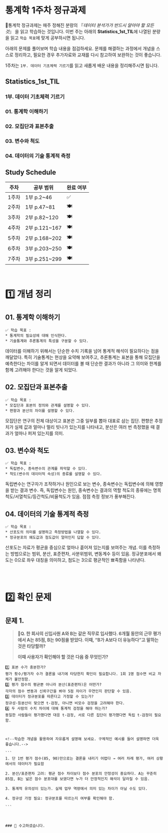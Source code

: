 # 통계학 1주차 정규과제

📌통계학 정규과제는 매주 정해진 분량의 『*데이터 분석가가 반드시 알아야 할 모든 것*』 을 읽고 학습하는 것입니다. 이번 주는 아래의 **Statistics_1st_TIL**에 나열된 분량을 읽고 `학습 목표`에 맞게 공부하시면 됩니다.

아래의 문제를 풀어보며 학습 내용을 점검하세요. 문제를 해결하는 과정에서 개념을 스스로 정리하고, 필요한 경우 추가자료와 교재를 다시 참고하여 보완하는 것이 좋습니다.

1주차는 `1부. 데이터 기초체력 기르기`를 읽고 새롭게 배운 내용을 정리해주시면 됩니다.


## Statistics_1st_TIL

### 1부. 데이터 기초체력 기르기
### 01. 통계학 이해하기
### 02. 모집단과 표본추출
### 03. 변수와 척도
### 04. 데이터의 기술 통계적 측정



## Study Schedule

| 주차  | 공부 범위     | 완료 여부 |
| ----- | ------------- | --------- |
| 1주차 | 1부 p.2~46    | ✅         |
| 2주차 | 1부 p.47~81   | 🍽️         |
| 3주차 | 2부 p.82~120  | 🍽️         |
| 4주차 | 2부 p.121~167 | 🍽️         |
| 5주차 | 2부 p.168~202 | 🍽️         |
| 6주차 | 3부 p.203~250 | 🍽️         |
| 7주차 | 3부 p.251~299 | 🍽️         |

<br>

<!-- 여기까진 그대로 둬 주세요-->


# 1️⃣ 개념 정리 
## 01. 통계학 이해하기

```
✅ 학습 목표 :
* 통계학의 필요성에 대해 인식한다.
* 기술통계와 추론통계의 특성을 구분할 수 있다.
```
데이터를 이해하기 위해서는 단순한 수치 기록을 넘어 통계적 해석이 필요하다는 점을 깨달았다. 특히 기술통계는 현상을 요약해 보여주고, 추론통계는 표본을 통해 모집단을 예측한다는 차이를 알게 되면서 데이터를 볼 때 단순한 결과가 아니라 그 의미와 한계를 함께 고려해야 한다는 것을 알게 되었다. 


## 02. 모집단과 표본추출

```
✅ 학습 목표 :
* 모집단과 표본의 정의와 관계를 설명할 수 있다.
* 편향과 분산의 차이를 설명할 수 있다.
```

모집단은 연구의 전체 대상이고 표본은 그중 일부를 뽑아 대표로 삼는 집단.
편향은 추정치가 실제 값과 얼마나 멀리 빗나가 있는지를 나타내고,
분산은 여러 번 측정했을 때 결과가 얼마나 퍼져 있는지를 의미.


## 03. 변수와 척도
```
✅ 학습 목표 :
* 독립변수, 종속변수의 관계를 파악할 수 있다.
* 척도(변수의 데이터적 속성)의 종류를 설명할 수 있다.
```
독립변수는 연구자가 조작하거나 원인으로 보는 변수, 종속변수는 독립변수에 의해 영향을 받는 결과 변수. 즉, 독립변수는 원인, 종속변수는 결과의 역할
척도의 종류에는 명목척도/서열척도/등간척도/비율척도가 있음. 점점 측정 정보가 풍부해진다.


## 04. 데이터의 기술 통계적 측정

```
✅ 학습 목표 :
* 산포도의 의미를 설명하고 측정방법을 나열할 수 있다.
* 정규분포의 왜도값과 첨도값이 얼마인지 답할 수 있다.
```

산포도는 자료가 평균을 중심으로 얼마나 흩어져 있는지를 보여주는 개념. 이를 측정하는 방법으로는 범위, 분산, 표준편차, 사분위범위, 변동계수 등이 있음. 정규분포에서 왜도는 0으로 좌우 대칭을 의미하고, 첨도는 3으로 평균적인 뾰족함을 나타낸다.



<br>
<br>

# 2️⃣ 확인 문제

## 문제 1.

> **🧚Q. 한 회사의 신입사원 A와 B는 같은 직무로 입사했다. 6개월 동안의 근무 평가에서 A는 85점, B는 90점을 받았다. 이때, “B가 A보다 더 유능하다”고 말하는 것은 타당할까?**
>
> **이때 사용자가 확인해야 할 것은 다음 중 무엇인가?**

~~~
1️⃣ 표본 수가 충분한가?
평가 횟수/평가자 수가 결론을 내기에 타당한지 확인이 필요합니다. 1회 1명 점수면 비교 자체가 불안정함. 
2️⃣ 평가 점수의 평균뿐 아니라 분산(표준편차)은 어떤가?
각자의 점수 변동과 신뢰구간을 봐야 5점 차이가 우연인지 판단할 수 있음. 
3️⃣ 데이터가 정규분포를 따른다고 가정할 수 있는가?
정규성·등분산이 맞으면 t-검정, 아니면 비모수 검정을 고려해야 한다. 
4️⃣ 두 사람의 수치 차이에 대해 통계적 검정을 해야 하는가?
동일한 사람들이 평가했다면 대응 t-검정, 서로 다른 집단이 평가했다면 독립 t-검정이 필요함. 



<!--학습한 개념을 활용하여 자유롭게 설명해 보세요. 구체적인 예시를 들어 설명하면 더욱 좋습니다.-->

```
1. 단 1번 평가 점수(85, 90)만으로는 결론을 내리기 어렵다 → 여러 차례 평가, 여러 상황에서의 데이터가 필요함

2. 분산/표준편차 고려: 평균 점수 차이보다 점수 분포의 안정성이 중요하다. A는 꾸준히 85점, B는 넓은 점수 분포대를 보였다면 누가 더 안정적인지 해석이 달라질 수 있음. 

3. 통계적 유의성이 있는가. 실제 업무 역량에서 의미 있는 차이가 아닐 수도 있다.

4. 정규성 가정 필요: 정규분포를 따르는지 여부를 확인해야 함. 

```



### 🎉 수고하셨습니다.